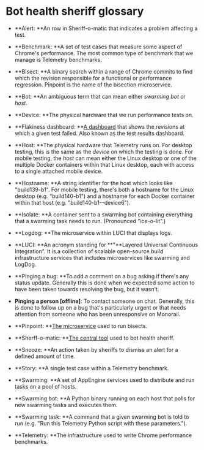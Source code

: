 # Bot health sheriff glossary

* **Alert: **An row in Sheriff-o-matic that indicates a problem affecting a test.

* **Benchmark: **A set of test cases that measure some aspect of Chrome's performance. The most common type of benchmark that we manage is Telemetry benchmarks.

* **Bisect: **A binary search within a range of Chrome commits to find which the revision responsible for a functional or performance regression. Pinpoint is the name of the bisection microservice.

* **Bot: **An ambiguous term that can mean either *swarming bot* or *host*.

* **Device: **The physical hardware that we run performance tests on.

* **Flakiness dashboard: **[A dashboard](https://test-results.appspot.com/dashboards/flakiness_dashboard.html#testType=blink_perf.canvas) that shows the revisions at which a given test failed. Also known as the test results dashboard.

* **Host: **The physical hardware that Telemetry runs on. For desktop testing, this is the same as the *device* on which the testing is done. For mobile testing, the *host* can mean either the Linux desktop or one of the multiple Docker containers within that Linux desktop, each with access to a single attached mobile device.

* **Hostname: **A string identifier for the host which looks like "build139-b1". For mobile testing, there's both a hostname for the Linux desktop (e.g. "build140-b1") and a hostname for each Docker container within that host (e.g. "build140-b1--device6").

* **Isolate: **A container sent to a swarming bot containing everything that a swarming task needs to run. (Pronounced "ice-o-lit".)

* **Logdog: **The microservice within LUCI that displays logs.

* **LUCI: **An acronym standing for **"**Layered Universal Continuous Integration". It is a collection of scalable open-source build infrastructure services that includes microservices like swarming and LogDog.

* **Pinging a bug: **To add a comment on a bug asking if there's any status update. Generally this is done when we expected some action to have been taken towards resolving the bug, but it wasn't.

* **Pinging a person [offline]**: To contact someone on chat. Generally, this is done to follow up on a bug that's particularly urgent or that needs attention from someone who has been unresponsive on Monorail.

* **Pinpoint: **[The microservice](https://pinpoint-dot-chromeperf.appspot.com/) used to run bisects.

* **Sherff-o-matic: **[The central tool](https://sheriff-o-matic.appspot.com/chromium.perf#) used to bot health sheriff.

* **Snooze: **An action taken by sheriffs to dismiss an alert for a defined amount of time.

* **Story: **A single test case within a Telemetry benchmark.

* **Swarming: **A set of AppEngine services used to distribute and run tasks on a pool of hosts.

* **Swarming bot: **A Python binary running on each host that polls for new swarming tasks and executes them.

* **Swarming task: **A command that a given swarming bot is told to run (e.g. "Run this Telemetry Python script with these parameters.").

* **Telemetry: **The infrastructure used to write Chrome performance benchmarks.

